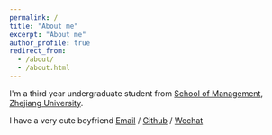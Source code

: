 ```yaml
---
permalink: /
title: "About me"
excerpt: "About me"
author_profile: true
redirect_from: 
  - /about/
  - /about.html
---
```


I'm a third year undergraduate student from [School of Management](http://www.som.zju.edu.cn/), [Zhejiang University](https://www.zju.edu.cn/). 

I have a very cute boyfriend
[Email](mailto:shinehuanghss@gmail,com) / [Github](https://github.com/shineshinehuang) / [Wechat](../images/wechat.jpg)
